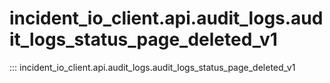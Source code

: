 # incident_io_client.api.audit_logs.audit_logs_status_page_deleted_v1

::: incident_io_client.api.audit_logs.audit_logs_status_page_deleted_v1